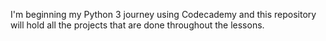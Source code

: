 I'm beginning my Python 3 journey using Codecademy and this repository will hold all the projects that are done throughout the lessons.

